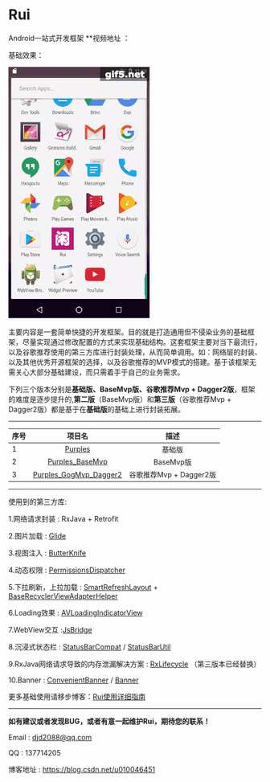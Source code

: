 # Rui
Android一站式开发框架  **视频地址 ： 

基础效果：

![image](https://github.com/djd2088/Purples/blob/master/gif7.gif)

主要内容是一套简单快捷的开发框架。目的就是打造通用但不侵染业务的基础框架，尽量实现通过修改配置的方式来实现基础结构。这套框架主要对当下最流行，以及谷歌推荐使用的第三方库进行封装处理，从而简单调用。如：网络层的封装、以及其他优秀开源框架的选择，以及谷歌推荐的MVP模式的搭建。基于该框架无需关心大部分基础建设，而只需着手于自己的业务需求。

下列三个版本分别是**基础版、BaseMvp版、谷歌推荐Mvp + Dagger2版**，框架的难度是逐步提升的,**第二版**（BaseMvp版）和**第三版**（谷歌推荐Mvp + Dagger2版）都是基于在**基础版**的基础上进行封装拓展。 

---


| 序号 | 项目名 | 描述 |
|:---|:---:|:---:|
|1|[Purples](https://github.com/djd2088/Purples)|基础版|
|2|[Purples_BaseMvp](https://github.com/djd2088/Purples_BaseMvp)|BaseMvp版|
|3|[Purples_GogMvp_Dagger2](https://github.com/djd2088/Purples_GogMvp_Dagger2)|谷歌推荐Mvp + Dagger2版|

---

使用到的第三方库:

1.网络请求封装 : RxJava + Retrofit

2.图片加载 : [Glide](https://github.com/bumptech/glide)

3.视图注入 : [ButterKnife](https://github.com/JakeWharton/butterknife)

4.动态权限 : [PermissionsDispatcher](https://github.com/permissions-dispatcher/PermissionsDispatcher)

5.下拉刷新，上拉加载 : [SmartRefreshLayout](https://github.com/scwang90/SmartRefreshLayout) + [BaseRecyclerViewAdapterHelper](https://github.com/CymChad/BaseRecyclerViewAdapterHelper)

6.Loading效果 : [AVLoadingIndicatorView](https://github.com/81813780/AVLoadingIndicatorView)

7.WebView交互 :[JsBridge](https://github.com/lzyzsd/JsBridge)

8.沉浸式状态栏 : [StatusBarCompat](https://github.com/niorgai/StatusBarCompat) / [StatusBarUtil](https://github.com/laobie/StatusBarUtil)

9.RxJava网络请求导致的内存泄漏解决方案 : [RxLifecycle](https://github.com/trello/RxLifecycle) （第三版本已经替换）

10.Banner : [ConvenientBanner](https://github.com/Bigkoo/Android-ConvenientBanner) / [Banner](https://github.com/youth5201314/banner)


更多基础使用请移步博客：[Rui使用详细指南](https://blog.csdn.net/u010046451/article/details/80610283)

---

**如有建议或者发现BUG，或者有意一起维护Rui，期待您的联系！**

Email : djd2088@qq.com 

QQ : 137714205

博客地址 : https://blog.csdn.net/u010046451

